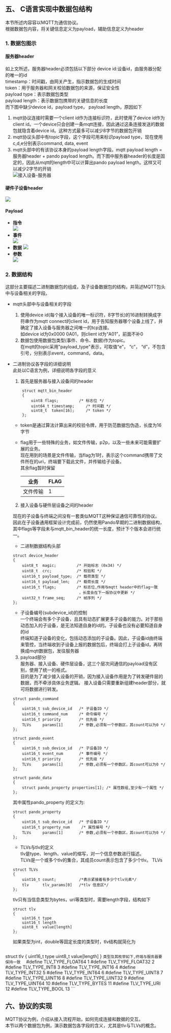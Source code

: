 ## 五、 C语言实现中数据包结构
本节所述内容容以MQTT为通信协议。  
根据数据包内容，将关键信息定义为payload，辅助信息定义为header
### 1. 数据包图示  
#### 服务器header   
如上文所述，服务器header必须包括以下部分
device id:设备id，由服务器分配的唯一的id  
timestamp：时间戳，由网关产生，指示数据包的生成时间  
token：用于服务器和网关校验数据包的来源，保证安全性    
payload type：表示数据包类型  
payload length：表示数据包携带的关键信息的长度   
而下图中缺少device id，payload type， payload length，原因如下  
1. mqtt协议连接时需要一个client id作为连接标识符，此时使用了device id作为client id。一个device只会创建一条mqtt连接，因此通过这条连接发送的数据包就隐含着device id。这种方式最多可以减少8字节的数据包开销  
2. mqtt协议头部中有topic字段，这个字段可用来标识payload type，现在使用c,d,e分别表示command, data, event  
3. mqtt头部中的有该协议本身的payload length字段。mqtt payload length = 服务器header + pando payload length。而下图中服务器header的长度是固定的，因此从mqtt的length中可以计算出pando payload length。这样又可以减少2字节的开销    
![接入设备-服务器](../images/server-access.jpg)
 
#### 硬件子设备header  
![](../images/access-hardware.jpg)  

#### Payload  
* **指令**  
![](../images/command-payload.jpg)
* **事件**  
![](../images/event-payload.jpg)
* **数据**
![](../images/data-payload.jpg)
* **参数**  
![](../images/tlv.jpg)

### 2. 数据结构
    
这部分主要描述二进制数据包的组成，及子设备数据包的结构，并简述MQTT包头中与设备相关的字段。  
* mqtt头部中与设备相关的字段  
  1. 使用device id(每个接入设备的唯一标识符，8字节长)的16进制转换成字符串作为mqtt connect的client id，用于告知服务器哪个设备上线了，并确定了接入设备与服务器之间唯一的tcp连接。  
如device id为0x0000 0A01，则client id为“A01”，前面不补0   
  2. 数据包使用数据包类型(事件、命令、数据)作为topic。  
在mqtt的topic采用"payload_type"表示，可取值“e”， “c”， “d”，不包含引号，分别表示event，command，data。  

* 二进制协议各字段的详细说明  
此处以C语言为例，详细说明各字段的意义  
  1. 首先是服务器与接入设备间的header    
    ```    
        struct mqtt_bin_header  
        {  
            uint8 flags;         /* 标志位 */  
            uint64_t timestamp;     /* 时间戳 */  
            uint8_t  token[16];     /* token */  
        };   
    ```
    * token是通过算法计算出来的校验令牌，用于防范数据包伪造，长度为16字节  
    * flag用于一些特殊的业务，如文件传输，p2p，以及一些未来可能需要扩展的业务。  
现在用到的场景是文件传输，当flag为1时，表示这个command携带了文件所在的uri，终端要下载此文件，并传输给子设备。  
其余flag暂时保留  

        | **业务**   | **FLAG** |
        | ---- | ---- |
        | 文件传输 | 1 |
  2. 接入设备与硬件层设备之间的header  
      
    现在的子设备与终端之间没有一套类似MQTT这种保证通信可靠性的协议。  
    因此在子设备通用框架设计完成前，仍然使用Pando早期的二进制数据结构，其中flags等字段未与mqtt_bin_header的统一长度，预计下个版本会进行统一。 
    * 二进制数据结构头部  
    ```
    struct device_header
    {
        uint8_t  magic;         /* 开始标志 (0x34) */
        uint8_t  crc;           /* 校验和 */
        uint16_t payload_type;  /* 载荷类型 */
        uint16_t payload_len;   /* 载荷长度 */
        uint16_t flags;         /* 标志位,作用与mqtt header中的flag一致
                                 ，长度会在下一版协议中更新 */
        uint32_t frame_seq;     /* 帧序列 */
    };
    ```
    * 子设备编号(subdevice_id)的控制  
一个终端会有多个子设备，且具有动态扩展更多子设备的能力。对于那些动态加入的子设备，是无法知道自身的id的。子设备也没有必要知道自身的id  
终端知道子设备的变化，包括动态添加的子设备。因此，子设备id由终端来管控，当终端收到子设备上报的数据包后，终端会打上子设备id，再转换成mqtt数据包，发往服务器    

  3. payload部分  
服务器、接入设备、硬件层设备，这三个层次间通信的payload没有区别，使用了统一的格式。  
目的是为了减少接入设备的开销，因为接入设备作用是为了转发硬件层的数据，而不牵涉具体业务逻辑。
接入设备只需要重新组建header部分，就可将数据进行转发。  
    ```
    struct pando_command
    {
        uint16_t sub_device_id   /* 子设备ID */
        uint16_t command_num     /* 命令编号 */
        uint16_t priority        /* 优先级 */
        TLVs     params[1]       /* 参数,必须有一个参数区，其count可以为0 */
    };

    struct pando_event
    {
        uint16_t sub_device_id   /* 子设备ID */
        uint16_t event_num       /* 事件编号 */
        uint16_t priority        /* 优先级 */
        TLVs     params[1]       /* 参数,必须有一个参数区，其count可以为0 */
    };

    struct pando_data
    {
        struct pando_property properties[1]; /* 属性数组,至少有一个属性 */
    };
    ```

    其中属性pando_property 的定义为:
    ```
    struct pando_property
    {
        uint16_t sub_device_id   /* 子设备ID */
        uint16_t property_num     /* 属性编号 */
        TLVs     params[1]       /* 参数,必须有一个参数区，其count可以为0 */
    };
    ```
    * TLVs与tlv的定义  
tlv是type、length、value的缩写，对一个信息参数进行描述。  
TLVs是一个或多个tlv的集合，其成员count表示包含了多少个tlv。
    TLVs
    ```
    struct TLVs
    {
        uint16_t count;          /*表示紧接着有多少个tlv元素*/
        tlv      tlv_params[0]   /*tlv 信息区*/
    };
    ```
    tlv只有当信息类型为bytes，uri等类型时，需要length字段，结构如下
    ```
    struct tlv
    {
        uint16_t type
        uint16_t length
        uint8_t  value[length]
    };
    ```
    如果类型为int，double等固定长度的类型时，tlv结构就简化为  
    ```
struct tlv
{
    uint16_t type
    uint8_t  value[length]
}
    ```
    类型及其枚举如下,终端与服务器要保持一致  
    ```
#define	TLV_TYPE_FLOAT64 1 
#define TLV_TYPE_FLOAT32 2 
#define	TLV_TYPE_INT8    3
#define	TLV_TYPE_INT16   4
#define	TLV_TYPE_INT32   5
#define TLV_TYPE_INT64   6 
#define	TLV_TYPE_UINT8   7
#define TLV_TYPE_UINT16  8
#define TLV_TYPE_UINT32  9
#define TLV_TYPE_UINT64 10
#define	TLV_TYPE_BYTES  11
#define	TLV_TYPE_URI    12
#define	TLV_TYPE_BOOL   13
    ```

## 六、协议的实现  
MQTT协议为例，介绍从接入流程开始，如何完成连接和数据的交互。     
本节以两个数据包为例，演示数据包各字段的含义，尤其是tlv与TLVs的概念。  

